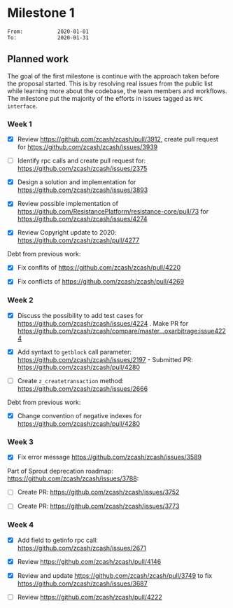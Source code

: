 # Milestone 1

```
From:           2020-01-01
To:             2020-01-31
```

## Planned work

The goal of the first milestone is continue with the approach taken before the proposal started. This is by resolving real issues from the public list while learning more about the codebase, the team members and workflows. The milestone put the majority of the efforts in issues tagged as `RPC interface`.

### Week 1

- [x] Review https://github.com/zcash/zcash/pull/3912, create pull request for https://github.com/zcash/zcash/issues/3939 

- [ ] Identify rpc calls and create pull request for: https://github.com/zcash/zcash/issues/2375

- [x] Design a solution and implementation for https://github.com/zcash/zcash/issues/3893

- [x] Review possible implementation of https://github.com/ResistancePlatform/resistance-core/pull/73 for https://github.com/zcash/zcash/issues/4274 

- [x] Review Copyright update to 2020: https://github.com/zcash/zcash/pull/4277

Debt from previous work:

- [x] Fix conflits of https://github.com/zcash/zcash/pull/4220

- [x] Fix conflicts of https://github.com/zcash/zcash/pull/4269
 
### Week 2

- [x] Discuss the possibility to add test cases for https://github.com/zcash/zcash/issues/4224 . Make PR for https://github.com/zcash/zcash/compare/master...oxarbitrage:issue4224

- [x] Add syntaxt to `getblock` call parameter: https://github.com/zcash/zcash/issues/2197 - Submitted PR: https://github.com/zcash/zcash/pull/4280

- [ ] Create `z_createtransaction` method: https://github.com/zcash/zcash/issues/2666

Debt from previous work:

- [x] Change convention of negative indexes for https://github.com/zcash/zcash/pull/4280

### Week 3

- [x] Fix error message https://github.com/zcash/zcash/issues/3589

Part of Sprout deprecation roadmap: https://github.com/zcash/zcash/issues/3788:

- [ ] Create PR: https://github.com/zcash/zcash/issues/3752

- [ ] Create PR:  https://github.com/zcash/zcash/issues/3773

### Week 4

- [x] Add field to getinfo rpc call: https://github.com/zcash/zcash/issues/2671

- [x] Review https://github.com/zcash/zcash/pull/4146

- [x] Review and update https://github.com/zcash/zcash/pull/3749 to fix https://github.com/zcash/zcash/issues/3687

- [ ] Review https://github.com/zcash/zcash/pull/4222

